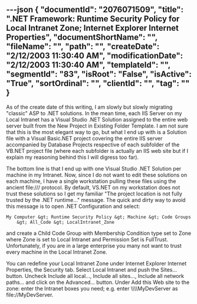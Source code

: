 ---json
{
  "documentId": "2076071509",
  "title": ".NET Framework: Runtime Security Policy for Local Intranet Zone; Internet Explorer Internet Properties",
  "documentShortName": "",
  "fileName": "",
  "path": "",
  "createDate": "2/12/2003 11:30:40 AM",
  "modificationDate": "2/12/2003 11:30:40 AM",
  "templateId": "",
  "segmentId": "83",
  "isRoot": "False",
  "isActive": "True",
  "sortOrdinal": "",
  "clientId": "",
  "tag": ""
}
---

As of the create date of this writing, I am slowly but slowly migrating &quot;classic&quot; ASP to .NET solutions. In the mean time, each IIS Server on my Local Intranet has a Visual Studio .NET Solution assigned to the entire web server built from the New Project in Existing Folder Template. I am not sure that this is the most elegant way to go, but  what I end up with is a Solution file with a Visual Basic.NET project covering the entire IIS server accompanied by Database Projects respective of each subfolder of the VB.NET project file (where each subfolder is actually an IIS web site but if I explain my reasoning behind this I will digress too far).

The bottom line is that I end up with one Visual Studio .NET Solution per machine in my Intranet. Now, since I do not want to edit these solutions on each machine, I have a single workstation pulling these files using the ancient file:/// protocol. By default, VS.NET on my workstation does not trust these solutions so I get my familiar &quot;The project location is not fully trusted by the .NET runtime…&quot; message. The quick and dirty way to avoid this message is to open .NET Configuration and select:

    My Computer &gt; Runtime Security Policy &gt; Machine &gt; Code Groups
        &gt; All_Code &gt; LocalIntranet_Zone

and create a Child Code Group with Membership Condition type set to Zone where Zone is set to Local Intranet and Permission Set is FullTrust. Unfortunately, if you are in a large enterprise you many not want to trust every machine in the Local Intranet Zone.

You can redefine your Local Intranet Zone under Internet Explorer Internet Properties, the Security tab. Select Local Intranet and push the Sites… button. Uncheck Include all local…, Include all sites…, Include all network paths… and click on the Advanced… button. Under Add this Web site to the zone: enter the Intranet boxes you need; e.g. enter &bsol;&bsol;&bsol;&bsol;MyDevServer as file://MyDevServer.
